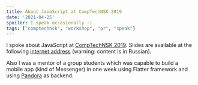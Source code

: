 ```yaml
---
title: About JavaScript at CompTechNSK 2019
date: '2021-04-25'
spoiler: I speak occasionally :)
tags: ["comptechnsk", "workshop", "pr", "speak"]
---
```


I spoke about JavaScript at [CompTechNSK 2019](https://vk.com/wall-136198863_172). Slides are available at the following [internet address](https://docs.google.com/presentation/d/11WhYfllTpmj3NAKPfqm1tihxPA1TIiC9BlMiE5CWf6g/edit?usp=sharing) (warning: content is in Russian).

Also I was a mentor of a group students which was capable to build a mobile app (kind of Messenger) in one week using Flatter framework and using [Pandora](/pandora) as backend.
